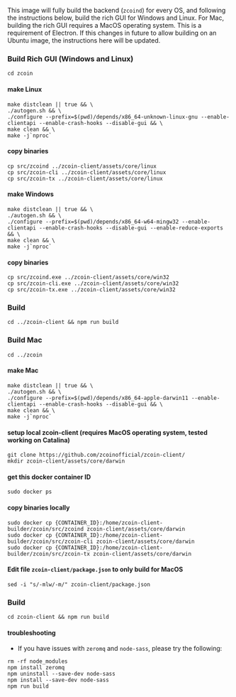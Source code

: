 This image will fully build the backend (`zcoind`) for every OS, and following the instructions below, build the rich GUI for Windows and Linux.
For Mac, building the rich GUI requires a MacOS operating system. This is a requirement of Electron. If this changes in future to allow building on an Ubuntu image, the instructions here will be updated.

### Build Rich GUI (Windows and Linux)
```
cd zcoin
```

#### make Linux
```
make distclean || true && \
./autogen.sh && \
./configure --prefix=$(pwd)/depends/x86_64-unknown-linux-gnu --enable-clientapi --enable-crash-hooks --disable-gui && \
make clean && \
make -j`nproc`
```

#### copy binaries
```
cp src/zcoind ../zcoin-client/assets/core/linux
cp src/zcoin-cli ../zcoin-client/assets/core/linux
cp src/zcoin-tx ../zcoin-client/assets/core/linux
```

#### make Windows
```
make distclean || true && \
./autogen.sh && \
./configure --prefix=$(pwd)/depends/x86_64-w64-mingw32 --enable-clientapi --enable-crash-hooks --disable-gui --enable-reduce-exports && \
make clean && \
make -j`nproc`
```

#### copy binaries
```
cp src/zcoind.exe ../zcoin-client/assets/core/win32
cp src/zcoin-cli.exe ../zcoin-client/assets/core/win32
cp src/zcoin-tx.exe ../zcoin-client/assets/core/win32
```

### Build
```
cd ../zcoin-client && npm run build
```

### Build Mac
```
cd ../zcoin
```

#### make Mac

```
make distclean || true && \
./autogen.sh && \
./configure --prefix=$(pwd)/depends/x86_64-apple-darwin11 --enable-clientapi --enable-crash-hooks --disable-gui && \
make clean && \
make -j`nproc`
```

#### setup local zcoin-client (requires MacOS operating system, tested working on Catalina)
```
git clone https://github.com/zcoinofficial/zcoin-client/
mkdir zcoin-client/assets/core/darwin
```

#### get this docker container ID
```
sudo docker ps
```

#### copy binaries locally
```
sudo docker cp {CONTAINER_ID}:/home/zcoin-client-builder/zcoin/src/zcoind zcoin-client/assets/core/darwin
sudo docker cp {CONTAINER_ID}:/home/zcoin-client-builder/zcoin/src/zcoin-cli zcoin-client/assets/core/darwin
sudo docker cp {CONTAINER_ID}:/home/zcoin-client-builder/zcoin/src/zcoin-tx zcoin-client/assets/core/darwin
```

#### Edit file `zcoin-client/package.json` to only build for MacOS
```
sed -i "s/-mlw/-m/" zcoin-client/package.json
```

### Build
```
cd zcoin-client && npm run build
```

#### troubleshooting
- If you have issues with `zeromq` and `node-sass`, please try the following:
```
rm -rf node_modules
npm install zeromq
npm uninstall --save-dev node-sass
npm install --save-dev node-sass
npm run build
```
